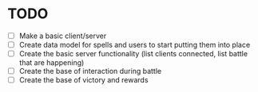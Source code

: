 # TODO

- [ ] Make a basic client/server
- [ ] Create data model for spells and users to start putting them into place
- [ ] Create the basic server functionality (list clients connected, list battle that are happening)
- [ ] Create the base of interaction during battle
- [ ] Create the base of victory and rewards
